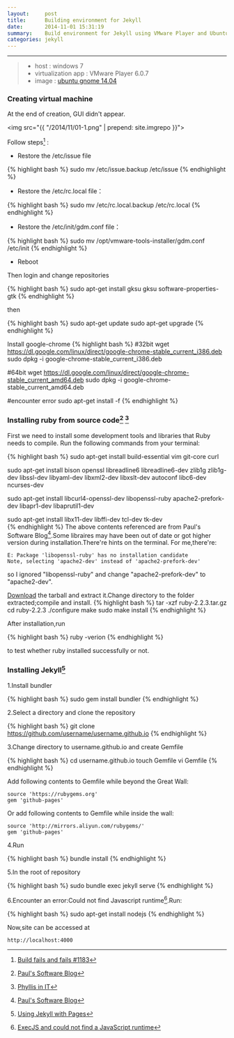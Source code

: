 ```yaml
---
layout:     post
title:      Building environment for Jekyll
date:       2014-11-01 15:31:19
summary:    Build environment for Jekyll using VMware Player and Ubuntu gnome.
categories: jekyll
---
```


---

>* host : windows 7
>* virtualization app : VMware Player 6.0.7
>* image : <a href="http://ubuntugnome.org/ubuntu-gnome-14-04-lts-is-released" target="_blank">ubuntu gnome 14.04</a>

### Creating virtual machine

At the end of creation, GUI didn't appear. 

<img src="{{ "/2014/11/01-1.png" | prepend: site.imgrepo }}">

Follow steps[^nolexer] : 

* Restore the /etc/issue file

{% highlight bash %}
sudo mv /etc/issue.backup /etc/issue
{% endhighlight %}

* Restore the /etc/rc.local file：

{% highlight bash %}
sudo mv /etc/rc.local.backup /etc/rc.local
{% endhighlight %}

* Restore the /etc/init/gdm.conf file：

{% highlight bash %}
sudo mv /opt/vmware-tools-installer/gdm.conf /etc/init
{% endhighlight %}

* Reboot

Then login and change repositories

{% highlight bash %}
sudo apt-get install gksu
gksu software-properties-gtk
{% endhighlight %}

then

{% highlight bash %}
sudo apt-get update
sudo apt-get upgrade
{% endhighlight %}

Install google-chrome
{% highlight bash %}
#32bit
wget https://dl.google.com/linux/direct/google-chrome-stable_current_i386.deb
sudo dpkg -i google-chrome-stable_current_i386.deb

#64bit
wget https://dl.google.com/linux/direct/google-chrome-stable_current_amd64.deb
sudo dpkg -i google-chrome-stable_current_amd64.deb 

#encounter error
sudo apt-get install -f
{% endhighlight %}

### Installing ruby from source code[^installruby] [^sharevpn]

First we need to install some development tools and libraries that Ruby needs to compile. Run the following commands from your terminal:

{% highlight bash %}
sudo apt-get install build-essential vim git-core curl

sudo apt-get install bison openssl libreadline6 libreadline6-dev zlib1g zlib1g-dev libssl-dev libyaml-dev libxml2-dev libxslt-dev autoconf libc6-dev ncurses-dev

sudo apt-get install libcurl4-openssl-dev libopenssl-ruby apache2-prefork-dev libapr1-dev libaprutil1-dev

sudo apt-get install libx11-dev libffi-dev tcl-dev tk-dev  
{% endhighlight %}
The above contents referenced are from Paul's Software Blog[^installruby].Some libraires may have been out of date or got higher version during installation.There're hints on the terminal.
For me,there're:
    
    E: Package 'libopenssl-ruby' has no installation candidate
    Note, selecting 'apache2-dev' instead of 'apache2-prefork-dev'

so I ignored "libopenssl-ruby" and change "apache2-prefork-dev" to "apache2-dev".

<a href="https://www.ruby-lang.org/en/downloads/" target="_blank">Download</a> the tarball and extract it.Change directory to the folder extracted;compile and install.
{% highlight bash %}
tar -xzf ruby-2.2.3.tar.gz
cd ruby-2.2.3
./configure
make
sudo make install
{% endhighlight %}

After installation,run

{% highlight bash %}
ruby -verion
{% endhighlight %}

to test whether ruby installed successfully or not.

### Installing Jekyll[^pagesongithub]

1.Install bundler

{% highlight bash %}
sudo gem install bundler
{% endhighlight %}

2.Select a directory and clone the repository

{% highlight bash %}
git clone https://github.com/username/username.github.io
{% endhighlight %}

3.Change directory to username.github.io and create Gemfile

{% highlight bash %}
cd username.github.io
touch Gemfile
vi Gemfile
{% endhighlight %}

Add following contents to Gemfile while beyond the Great Wall:

    source 'https://rubygems.org'
    gem 'github-pages'

Or add following contents to Gemfile while inside the wall:

    source 'http://mirrors.aliyun.com/rubygems/'
    gem 'github-pages'

4.Run 

{% highlight bash %}
bundle install
{% endhighlight %}

5.In the root of repository

{% highlight bash %}
sudo bundle exec jekyll serve
{% endhighlight %}

6.Encounter an error:Could not find Javascript runtime[^nodejs].Run:

{% highlight bash %}
sudo apt-get install nodejs
{% endhighlight %}

Now,site can be accessed at

    http://localhost:4000

[^nolexer]: <a href="https://github.com/jekyll/jekyll/issues/1183" target="_blank">Build fails and fails #1183</a>

[^installruby]: <a href="http://paul-wong-jr.blogspot.jp/2012/04/installing-and-compiling-ruby-from.html" target="_blank">Paul's Software Blog</a>

[^sharevpn]: <a href="http://phyllisinit.wordpress.com/2012/04/08/share-vpn-connection-between-your-host-and-guest-os-in-vmware-player/" target="_blank">Phyllis in IT</a>

[^pagesongithub]: <a href="https://help.github.com/articles/using-jekyll-with-pages/" target="_blank">Using Jekyll with Pages</a>

[^nodejs]: <a href="http://stackoverflow.com/questions/6282307/execjs-and-could-not-find-a-javascript-runtime" target="_blank">ExecJS and could not find a JavaScript runtime</a>

